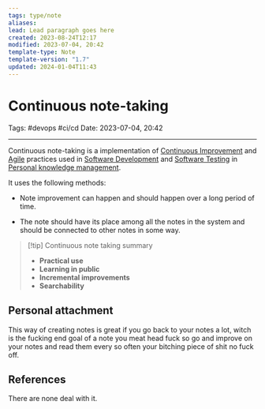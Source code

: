 ```yaml
---
tags: type/note
aliases: 
lead: Lead paragraph goes here
created: 2023-08-24T12:17
modified: 2023-07-04, 20:42
template-type: Note
template-version: "1.7"
updated: 2024-01-04T11:43
---
```


# Continuous note-taking 

Tags: #devops #ci/cd
Date: 2023-07-04, 20:42

---
Continuous note-taking is a implementation of [Continuous Improvement](Continuous%20Improvement) and [Agile](Agile) practices used in [Software Development](Software%20Development) and [Software Testing](Software%20Testing) in [Personal knowledge management](Personal%20knowledge%20management.md).

It uses the following methods:

- Note improvement can happen and should happen over a long period of time. 

- The note should have its place among all the notes in the system and should be connected to other notes in some way. 

> [!tip] Continuous note taking summary  
> - **Practical use**
> - **Learning in public** 
> - **Incremental improvements** 
> - **Searchability**

## Personal attachment 

This way of creating notes is great if you go back to your notes a lot, witch is the fucking end goal of a note you meat head fuck so go and improve on your notes and read them every so often your bitching piece of shit no fuck off.

## References

There are none deal with it.
